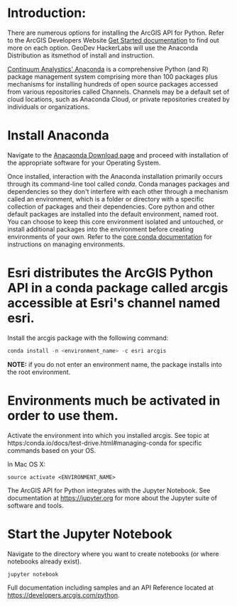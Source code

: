 # Introduction:

There are numerous options for installing the ArcGIS API for Python. Refer to the ArcGIS Developers Website [Get Started documentation](https://developers.arcgis.com/python/guide/install-and-set-up/) to find out more on each option. GeoDev HackerLabs will use the Anaconda Distribution as itsmethod of install and instruction. 

[Continuum Analystics' Anaconda](https://www.continuum.io/anaconda-overview) is a comprehensive Python (and R) package management system comprising more than 100 packages plus mechanisms for installing hundreds of open source packages accessed from various repositories called Channels. Channels may be a default set of cloud locations, such as Anaconda Cloud, or private repositories created by individuals or organizations.

# Install Anaconda

Navigate to the [Anacaonda Download page](https://www.continuum.io/downloads) and proceed with installation of the appropriate software for your Operating System. 

Once installed, interaction with the Anaconda installation primarily occurs through its command-line tool called *conda*. Conda manages packages and dependencies so they don't interfere with each other through a mechanism called an environment, which is a folder or directory with a specific collection of packages and their dependencies. Core python and other default packages are installed into the default environment, named root. You can choose to keep this core environment isolated and untouched, or install additional packages into the environment before creating environments of your own. Refer to the [core conda documentation](https://conda.io/docs/intro.html) for instructions on managing environments.

# Esri distributes the ArcGIS Python API in a conda package called arcgis accessible at Esri's channel named esri. 

Install the arcgis package with the following command: 

```python
conda install -n <environment_name> -c esri arcgis
```

**NOTE:** if you do not enter an environment name, the package installs into the root environment.

# Environments much be activated in order to use them.

Activate the environment into which you installed arcgis. See topic at https:/conda.io/docs/test-drive.html#managing-conda for specific commands based on your OS.

In Mac OS X:
```
source activate <ENVIRONMENT_NAME>
```

The ArcGIS API for Python integrates with the Jupyter Notebook. See documentation at https://jupyter.org for more about the Jupyter suite of software and tools.  

# Start the Jupyter Notebook 
Navigate to the directory where you want to create notebooks (or where notebooks already exist).

```
jupyter notebook
```

Full documentation including samples and an API Reference located at https://developers.arcgis.com/python.

